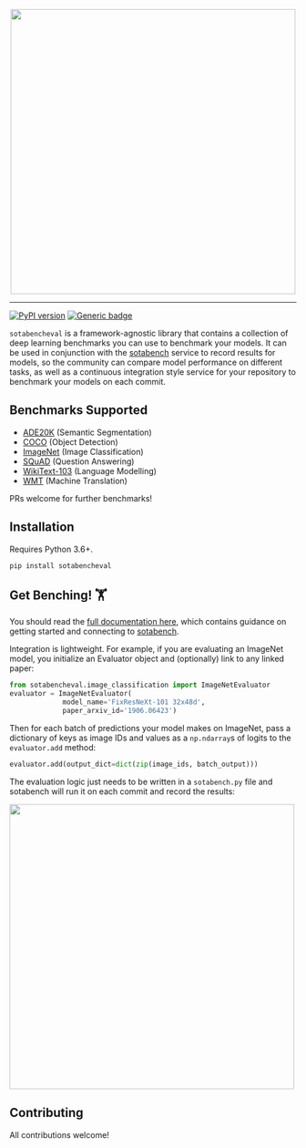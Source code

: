 <p align="center"><img width=500 src="/docs/docs/img/sotabencheval.png"></p>

--------------------------------------------------------------------------------

[![PyPI version](https://badge.fury.io/py/sotabencheval.svg)](https://badge.fury.io/py/sotabencheval) [![Generic badge](https://img.shields.io/badge/Documentation-Here-<COLOR>.svg)](https://paperswithcode.github.io/sotabench-eval/)

`sotabencheval` is a framework-agnostic library that contains a collection of deep learning benchmarks you can use to benchmark your models. It can be used in conjunction with the [sotabench](https://www.sotabench.com) service to record results for models, so the community can compare model performance on different tasks, as well as a continuous integration style service for your repository to benchmark your models on each commit.

## Benchmarks Supported

- [ADE20K](https://paperswithcode.github.io/sotabench-eval/ade20k/) (Semantic Segmentation)
- [COCO](https://paperswithcode.github.io/sotabench-eval/coco/) (Object Detection)
- [ImageNet](https://paperswithcode.github.io/sotabench-eval/imagenet/) (Image Classification)
- [SQuAD](https://paperswithcode.github.io/sotabench-eval/squad/) (Question Answering)
- [WikiText-103](https://paperswithcode.github.io/sotabench-eval/wikitext103/) (Language Modelling)
- [WMT](https://paperswithcode.github.io/sotabench-eval/wmt/) (Machine Translation)

PRs welcome for further benchmarks! 

## Installation

Requires Python 3.6+. 

```bash
pip install sotabencheval
```

## Get Benching! 🏋️

You should read the [full documentation here](https://paperswithcode.github.io/sotabench-eval/index.html), which contains guidance on getting started and connecting to [sotabench](https://www.sotabench.com).

Integration is lightweight. For example, if you are evaluating an ImageNet model, you initialize an Evaluator object and (optionally) link to any linked paper:

```python
from sotabencheval.image_classification import ImageNetEvaluator
evaluator = ImageNetEvaluator(
             model_name='FixResNeXt-101 32x48d',
             paper_arxiv_id='1906.06423')
```

Then for each batch of predictions your model makes on ImageNet, pass a dictionary of keys as image IDs and values as a `np.ndarray`s of logits to the `evaluator.add` method:

```python
evaluator.add(output_dict=dict(zip(image_ids, batch_output)))
```

The evaluation logic just needs to be written in a `sotabench.py` file and sotabench will run it on each commit and record the results:

<a href="https://sotabench.com/user/htvr/repos/TouvronHugo/FixRes#latest-results"><img width=500 src="/docs/docs/img/results.png"></a>

## Contributing

All contributions welcome!



